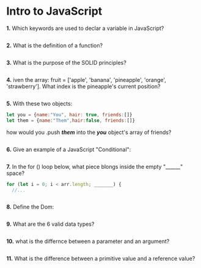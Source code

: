# Intro to JavaScript

**1.** Which keywords are used to declar a variable in JavaScript?
<!-- enter you answer in the space below -->
```

```
**2.** What is the definition of a function?
<!-- enter you answer in the space below -->
```

```
**3.** What is the purpose of the SOLID principles?
<!-- enter you answer in the space below -->
```

```
**4.** iven the array: fruit = ['apple', 'banana', 'pineapple',  'orange', 'strawberry'].  What index is the pineapple's current position?
<!-- enter you answer in the space below -->
```

```
**5.** With these two objects: 
```js
let you = {name:"You", hair: true, friends:[]}
let them = {name:"Them",hair:false, friends:[]}
```
how would you .push ***them*** into the ***you*** object's array of friends?
<!-- enter you answer in the space below -->
```

```

**6.** Give an example of a JavaScript "Conditional":
<!-- enter you answer in the space below -->
```

```
**7.** In the for () loop below, what piece blongs inside the empty "______" space?
```js
for (let i = 0; i < arr.length; _______) {
  //...
```
<!-- enter you answer in the space below -->
```

```
**8.** Define the Dom:
<!-- enter you answer in the space below -->
```

```

**9.** What are the 6 valid data types?
<!-- enter you answer in the space below -->
```

```
**10.** what is the differnce between a parameter and an argument?
<!-- enter you answer in the space below -->
```

```
**11.** What is the difference between a primitive value and a reference value?
<!-- enter you answer in the space below -->
```

```